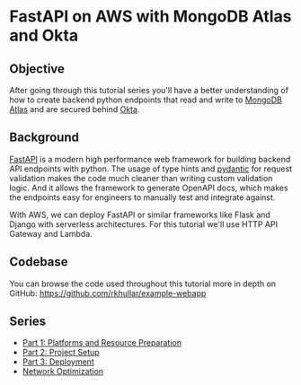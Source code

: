 # FastAPI on AWS with MongoDB Atlas and Okta

## Objective
After going through this tutorial series you'll have a better understanding of how to create backend python endpoints that
read and write to [MongoDB Atlas](https://www.mongodb.com/atlas) and are secured behind [Okta](https://developer.okta.com).

## Background
[FastAPI](https://fastapi.tiangolo.com) is a modern high performance web framework for building backend API endpoints with
python. The usage of type hints and [pydantic](https://docs.pydantic.dev/latest) for request validation makes the code
much cleaner than writing custom validation logic. And it allows the framework to generate OpenAPI docs, which makes the
endpoints easy for engineers to manually test and integrate against.

With AWS, we can deploy FastAPI or similar frameworks like Flask and Django with serverless architectures. For this
tutorial we'll use HTTP API Gateway and Lambda.

## Codebase
You can browse the code used throughout this tutorial more in depth on GitHub:
https://github.com/rkhullar/example-webapp

## Series
- [Part 1: Platforms and  Resource Preparation]()
- [Part 2: Project Setup]()
- [Part 3: Deployment]()
- [Network Optimization]()

